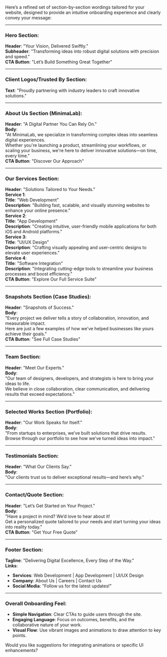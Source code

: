 Here’s a refined set of section-by-section wordings tailored for your website, designed to provide an intuitive onboarding experience and clearly convey your message:

---

### **Hero Section:**
**Header**: "Your Vision, Delivered Swiftly."  
**Subheader**: "Transforming ideas into robust digital solutions with precision and speed."  
**CTA Button**: "Let’s Build Something Great Together"  

---

### **Client Logos/Trusted By Section:**
**Text**: "Proudly partnering with industry leaders to craft innovative solutions."  

---

### **About Us Section (MinimaLab):**
**Header**: "A Digital Partner You Can Rely On."  
**Body**:  
"At MinimaLab, we specialize in transforming complex ideas into seamless digital experiences.  
Whether you're launching a product, streamlining your workflows, or scaling your business, we're here to deliver innovative solutions—on time, every time."  
**CTA Button**: "Discover Our Approach"  

---

### **Our Services Section:**
**Header**: "Solutions Tailored to Your Needs."  
**Service 1**:  
**Title**: "Web Development"  
**Description**: "Building fast, scalable, and visually stunning websites to enhance your online presence."  
**Service 2**:  
**Title**: "App Development"  
**Description**: "Creating intuitive, user-friendly mobile applications for both iOS and Android platforms."  
**Service 3**:  
**Title**: "UI/UX Design"  
**Description**: "Crafting visually appealing and user-centric designs to elevate user experiences."  
**Service 4**:  
**Title**: "Software Integration"  
**Description**: "Integrating cutting-edge tools to streamline your business processes and boost efficiency."  
**CTA Button**: "Explore Our Full Service Suite"  

---

### **Snapshots Section (Case Studies):**
**Header**: "Snapshots of Success."  
**Body**:  
"Every project we deliver tells a story of collaboration, innovation, and measurable impact.  
Here are just a few examples of how we’ve helped businesses like yours achieve their goals."  
**CTA Button**: "See Full Case Studies"  

---

### **Team Section:**
**Header**: "Meet Our Experts."  
**Body**:  
"Our team of designers, developers, and strategists is here to bring your ideas to life.  
We believe in close collaboration, clear communication, and delivering results that exceed expectations."  

---

### **Selected Works Section (Portfolio):**
**Header**: "Our Work Speaks for Itself."  
**Body**:  
"From startups to enterprises, we’ve built solutions that drive results.  
Browse through our portfolio to see how we’ve turned ideas into impact."  

---

### **Testimonials Section:**
**Header**: "What Our Clients Say."  
**Body**:  
"Our clients trust us to deliver exceptional results—and here’s why."  

---

### **Contact/Quote Section:**
**Header**: "Let’s Get Started on Your Project."  
**Body**:  
"Have a project in mind? We’d love to hear about it!  
Get a personalized quote tailored to your needs and start turning your ideas into reality today."  
**CTA Button**: "Get Your Free Quote"  

---

### **Footer Section:**
**Tagline**: "Delivering Digital Excellence, Every Step of the Way."  
**Links**:  
- **Services**: Web Development | App Development | UI/UX Design  
- **Company**: About Us | Careers | Contact Us  
- **Social Media**: "Follow us for the latest updates!"  

---

### Overall Onboarding Feel:
- **Simple Navigation**: Clear CTAs to guide users through the site.  
- **Engaging Language**: Focus on outcomes, benefits, and the collaborative nature of your work.  
- **Visual Flow**: Use vibrant images and animations to draw attention to key points.

Would you like suggestions for integrating animations or specific UI enhancements?
